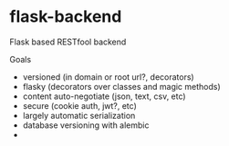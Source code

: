 # flask-backend
Flask based RESTfool backend

Goals

- versioned (in domain or root url?, decorators)
- flasky (decorators over classes and magic methods)
- content auto-negotiate (json, text, csv, etc)
- secure (cookie auth, jwt?, etc)
- largely automatic serialization
- database versioning with alembic
- 